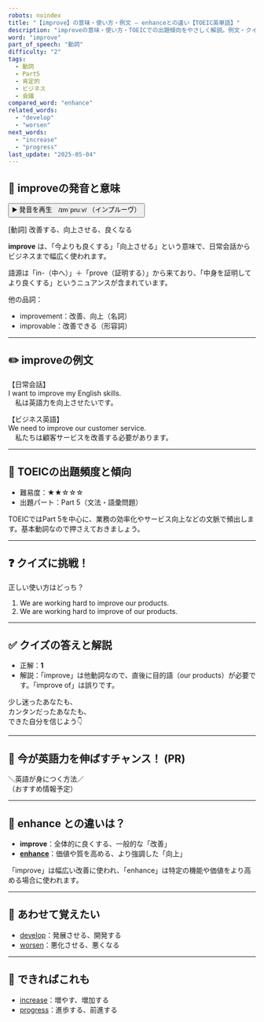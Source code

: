 ```yaml
---
robots: noindex
title: "【improve】の意味・使い方・例文 ― enhanceとの違い【TOEIC英単語】"
description: "improveの意味・使い方・TOEICでの出題傾向をやさしく解説。例文・クイズ付きでenhanceとの違いもわかりやすく学べます。"
word: "improve"
part_of_speech: "動詞"
difficulty: "2"
tags:
  - 動詞
  - Part5
  - 肯定的
  - ビジネス
  - 会議
compared_word: "enhance"
related_words:
  - "develop"
  - "worsen"
next_words:
  - "increase"
  - "progress"
last_update: "2025-05-04"
---
```


## 🔰 improveの発音と意味

<button class="play-audio" onclick="playTTS('improve')">
  <span class="play-audio-main">
    ▶️ 発音を再生　/ɪmˈpruːv/
  </span>
  <span class="play-audio-sub">
    （インプルーヴ）
  </span>
</button>

[動詞] 改善する、向上させる、良くなる

**improve** は、「今よりも良くする」「向上させる」という意味で、日常会話からビジネスまで幅広く使われます。

語源は「in-（中へ）」＋「prove（証明する）」から来ており、「中身を証明してより良くする」というニュアンスが含まれています。

他の品詞：  
- improvement：改善、向上（名詞）
- improvable：改善できる（形容詞）

---

## ✏️ improveの例文

【日常会話】  
I want to improve my English skills.  
　私は英語力を向上させたいです。

【ビジネス英語】  
We need to improve our customer service.  
　私たちは顧客サービスを改善する必要があります。

---

## 🎯 TOEICの出題頻度と傾向

- 難易度：★★☆☆☆
- 出題パート：Part 5（文法・語彙問題）

TOEICではPart 5を中心に、業務の効率化やサービス向上などの文脈で頻出します。基本動詞なので押さえておきましょう。

---

## ❓ クイズに挑戦！

正しい使い方はどっち？

1. We are working hard to improve our products.  
2. We are working hard to improve of our products.

---

## ✅ クイズの答えと解説

- 正解：**1**
- 解説：「improve」は他動詞なので、直後に目的語（our products）が必要です。「improve of」は誤りです。

少し迷ったあなたも、  
カンタンだったあなたも、  
できた自分を信じよう👇️

---

## 🚀 今が英語力を伸ばすチャンス！ (PR)

<div class="info-center">
＼英語が身につく方法／<br>  
（おすすめ情報予定）
</div>

---

## 🤔  enhance との違いは？

- **improve**：全体的に良くする、一般的な「改善」
- **[enhance](/word/enhance)**：価値や質を高める、より強調した「向上」

「improve」は幅広い改善に使われ、「enhance」は特定の機能や価値をより高める場合に使われます。

---

## 🧩 あわせて覚えたい

- [develop](/word/develop)：発展させる、開発する
- [worsen](/word/worsen)：悪化させる、悪くなる

---

## 📖 できればこれも

- [increase](/word/increase)：増やす、増加する
- [progress](/word/progress)：進歩する、前進する

<!-- cvid: aid49_bid00 -->
